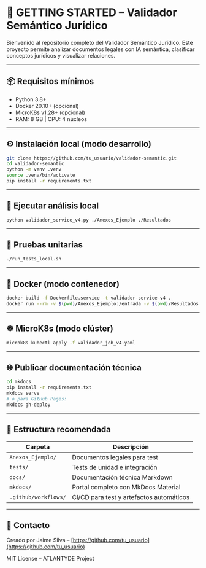 # 🚀 GETTING STARTED – Validador Semántico Jurídico

Bienvenido al repositorio completo del Validador Semántico Jurídico. Este proyecto permite analizar documentos legales con IA semántica, clasificar conceptos jurídicos y visualizar relaciones.

---

## 📦 Requisitos mínimos

- Python 3.8+
- Docker 20.10+ (opcional)
- MicroK8s v1.28+ (opcional)
- RAM: 8 GB | CPU: 4 núcleos

---

## ⚙️ Instalación local (modo desarrollo)

```bash
git clone https://github.com/tu_usuario/validador-semantic.git
cd validador-semantic
python -m venv .venv
source .venv/bin/activate
pip install -r requirements.txt
```

---

## 🧪 Ejecutar análisis local

```bash
python validador_service_v4.py ./Anexos_Ejemplo ./Resultados
```

---

## 🧪 Pruebas unitarias

```bash
./run_tests_local.sh
```

---

## 🐳 Docker (modo contenedor)

```bash
docker build -f Dockerfile.service -t validador-service-v4 .
docker run --rm -v $(pwd)/Anexos_Ejemplo:/entrada -v $(pwd)/Resultados:/salida validador-service-v4 /entrada /salida
```

---

## ☸️ MicroK8s (modo clúster)

```bash
microk8s kubectl apply -f validador_job_v4.yaml
```

---

## 🌐 Publicar documentación técnica

```bash
cd mkdocs
pip install -r requirements.txt
mkdocs serve
# o para GitHub Pages:
mkdocs gh-deploy
```

---

## 📂 Estructura recomendada

| Carpeta             | Descripción                                   |
|---------------------|-----------------------------------------------|
| `Anexos_Ejemplo/`   | Documentos legales para test                  |
| `tests/`            | Tests de unidad e integración                 |
| `docs/`             | Documentación técnica Markdown                |
| `mkdocs/`           | Portal completo con MkDocs Material           |
| `.github/workflows/`| CI/CD para test y artefactos automáticos      |

---

## 📌 Contacto

Creado por Jaime Silva – [https://github.com/tu_usuario](https://github.com/tu_usuario)

MIT License – ATLANTYDE Project